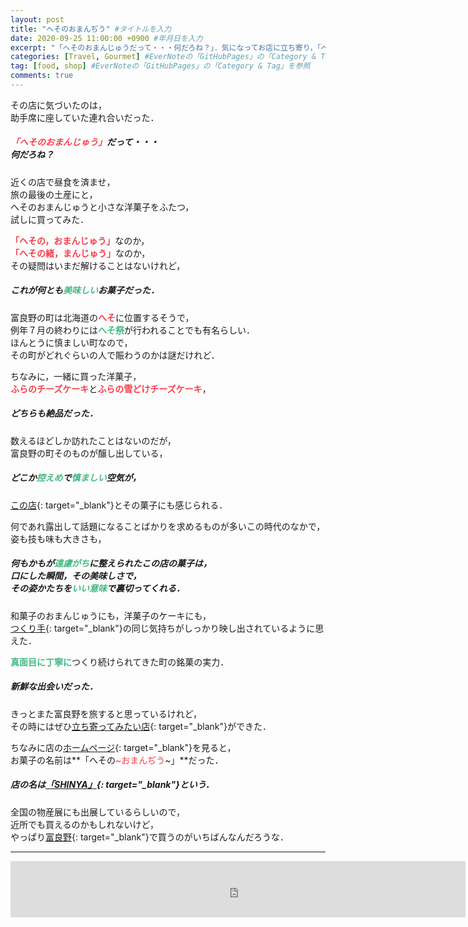 ```yaml
---
layout: post
title: "へそのおまんぢう" #タイトルを入力
date: 2020-09-25 11:00:00 +0900 #年月日を入力
excerpt: "「へそのおまんじゅうだって・・・何だろね？」．気になってお店に立ち寄り，「へそのおまんじゅう」と小さな洋菓子をふたつ買ってみた．その味は・・・" #home画面でタイトルの下に表示される短文を入力
categories: [Travel, Gourmet] #EverNoteの「GitHubPages」の「Category & Tag」を参照
tag: [food, shop] #EverNoteの「GitHubPages」の「Category & Tag」を参照
comments: true
---
```


その店に気づいたのは，  
助手席に座していた連れ合いだった．
##### <span style="color: #f83e4b;">**「へそのおまんじゅう」**</span>だって・・・<br />何だろね？

近くの店で昼食を済ませ，  
旅の最後の土産にと，  
へそのおまんじゅうと小さな洋菓子をふたつ，  
試しに買ってみた．

<span style="color: #f83e4b;">**「へその，おまんじゅう」**</span>なのか，  
<span style="color: #f83e4b;">**「へその緒，まんじゅう」**</span>なのか，  
その疑問はいまだ解けることはないけれど，
##### これが何とも<span style="color: #42b983;">**美味しい**</span>お菓子だった．

富良野の町は北海道の<span style="color: #f83e4b;">**へそ**</span>に位置するそうで，  
例年７月の終わりには<span style="color: #42b983;">**へそ祭**</span>が行われることでも有名らしい．  
ほんとうに慎ましい町なので，  
その町がどれぐらいの人で賑わうのかは謎だけれど．

ちなみに，一緒に買った洋菓子，  
<span style="color: #f83e4b;">**ふらのチーズケーキ**</span>と<span style="color: #f83e4b;">**ふらの雪どけチーズケーキ**</span>，
##### どちらも絶品だった．

数えるほどしか訪れたことはないのだが，  
富良野の町そのものが醸し出している，
##### どこか<span style="color: #42b983;">**控えめ**</span>で<span style="color: #42b983;">**慎ましい**</span>空気が，
[この店](https://yukidoke.co.jp/){: target="_blank"}とその菓子にも感じられる．

何であれ露出して話題になることばかりを求めるものが多いこの時代のなかで，  
姿も技も味も大きさも，  
##### 何もかもが<span style="color: #42b983;">**遠慮がち**</span>に整えられたこの店の菓子は，<br />口にした瞬間，その美味しさで，<br />その姿かたちを<span style="color: #42b983;">**いい意味**</span>で裏切ってくれる．
和菓子のおまんじゅうにも，洋菓子のケーキにも，  
[つくり手](https://yukidoke.co.jp/){: target="_blank"}の同じ気持ちがしっかり映し出されているように思えた．

<span style="color: #42b983;">**真面目に丁寧に**</span>つくり続けられてきた町の銘菓の実力．
##### 新鮮な出会いだった．

きっとまた富良野を旅すると思っているけれど，  
その時にはぜひ[立ち寄ってみたい店](https://yukidoke.co.jp/){: target="_blank"}ができた．

ちなみに店の[ホームページ](https://yukidoke.co.jp/){: target="_blank"}を見ると，  
お菓子の名前は**「へその<span style="color: #f83e4b;">~おまんぢう</span>~」**だった．

##### 店の名は[「SHINYA」](https://yukidoke.co.jp/){: target="_blank"}という．
全国の物産展にも出展しているらしいので，  
近所でも買えるのかもしれないけど，  
やっぱり[富良野](https://www.furanotourism.com/jp/){: target="_blank"}で買うのがいちばんなんだろうな．

*****

<iframe src="https://rcm-fe.amazon-adsystem.com/e/cm?o=9&p=48&l=ez&f=ifr&linkID=850b58a06c65ee4a69681349a14046b9&t=palibera-22&tracking_id=palibera-22" width="728" height="90" scrolling="no" border="0" marginwidth="0" style="border:none;" frameborder="0" target="_blank"></iframe>
